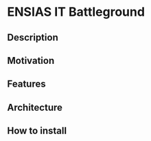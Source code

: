 # ENSIAS IT Battleground

## Description

## Motivation

## Features

## Architecture

## How to install
